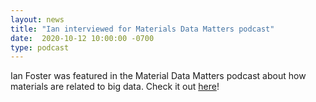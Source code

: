 ```yaml
---
layout: news
title: "Ian interviewed for Materials Data Matters podcast"
date:  2020-10-12 10:00:00 -0700
type: podcast
---
```

Ian Foster was featured in the Material Data Matters podcast about how materials are related to big data. Check it out [here](https://podcasts.apple.com/us/podcast/data-science/id1526956749?i=1000488029291)!
